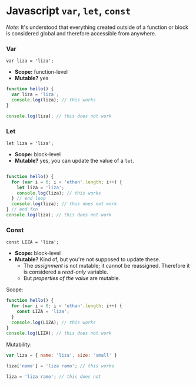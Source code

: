 # Javascript `var`, `let`, `const`


*Note:* It's understood that everything created outside of a function or block is considered global and therefore accessible from anywhere.

### Var
`var liza = 'liza';`
- **Scope:** function-level
- **Mutable?** yes

```javascript
function hello() {
  var liza = 'liza';
  console.log(liza); // this works
}

console.log(liza); // this does not work

```


### Let
`let liza = 'liza';`
- **Scope:** block-level
- **Mutable?** yes, you can update the value of a `let`.

```javascript

function hello() {
  for (var i = 0; i < 'ethan'.length; i++) {
    let liza = 'liza';
    console.log(liza); // this works
  } // end loop
  console.log(liza); // this does not work
} // end fxn
console.log(liza); // this does not work

```


### Const
`const LIZA = 'liza';`
- **Scope:** block-level
- **Mutable?** Kind of, but you're not supposed to update these.
  - The *assignment* is not mutable; it cannot be reassigned. Therefore it is considered a *read-only* variable.
  - But *properties of the value* are mutable.

Scope:
```javascript
function hello() {
  for (var i = 0; i < 'ethan'.length; i++) {
    const LIZA = 'liza';
  }
  console.log(LIZA); // this works
}
console.log(LIZA); // this does not work

```

Mutability:
```javascript
var liza = { name: 'liza', size: 'small' }

liza['name'] = 'liza ramo'; // this works

liza = 'liza ramo'; // this does not  
```
